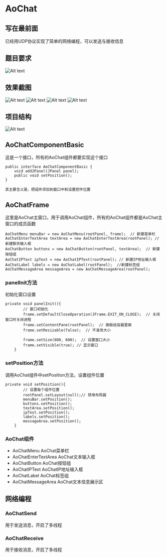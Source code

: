 # AoChat
## 写在最前面
已经用UDP协议实现了简单的网络编程，可以发送与接收信息
## 题目要求
![Alt text](picture/题目.png)

## 效果截图
![Alt text](picture/效果.png)
![Alt text](picture/框架2.png)
![Alt text](picture/关于.png)
![Alt text](picture/主题.png)
## 项目结构
![Alt text](picture/结构.png)
## AoChatComponentBasic
这是一个接口，所有的AoChat组件都要实现这个接口
```
public interface AoChatComponentBasic {
    void add2Panel(JPanel panel);
    public void setPosition();
}

其主要含义是，把组件添加到窗口中和设置控件位置
```
## AoChatFrame
这里是AoChat主窗口，用于调用AoChat组件，所有的AoChat组件都是AoChat主窗口的成员函数
```
AoChatMenu menuBar = new AoChatMenu(rootPanel, frame);  // 新建菜单栏
AoChatEnterTextArea textArea = new AoChatEnterTextArea(rootPanel); // 新建聊天输入框
AoChatButton buttons = new AoChatButton(rootPanel, textArea);  // 新建按钮组
AoChatIPText ipText = new AoChatIPText(rootPanel); // 新建IP地址输入框
AoChatLabel labels = new AoChatLabel(rootPanel);  //新建标签组
AoChatMessageArea messageArea = new AoChatMessageArea(rootPanel);
```
### panelInit方法
初始化窗口设置
```
private void panelInit(){
        // 窗口初始化
        frame.setDefaultCloseOperation(JFrame.EXIT_ON_CLOSE);  // 关闭窗口时关闭进程
        frame.setContentPane(rootPanel);  // 面板给容器里面
        frame.setResizable(false);  // 不准改大小

        frame.setSize(800, 600);  // 设置窗口大小
        frame.setVisible(true); // 显示窗口
    }
```
### setPosition方法
调用AoChat组件中setPosition方法，设置组件位置
```
private void setPosition(){
        // 设置每个组件位置
        rootPanel.setLayout(null);// 禁用布局器
        menuBar.setPosition();
        buttons.setPosition();
        textArea.setPosition();
        ipText.setPosition();
        labels.setPosition();
        messageArea.setPosition();
    }
```
### AoChat组件
* AoChatMenu 
  AoChat菜单栏
* AoChatEnterTextArea 
  AoChat文本输入框
* AoChatButton 
  AoChat按钮组
* AoChatIPText 
  AoChatIP地址输入框
* AoChatLabel 
  AoChat标签组
* AoChatMessageArea 
  AoChat文本信息展示区

## 网络编程
### AoChatSend
用于发送消息，开启了多线程
### AoChatReceive
用于接收消息，开启了多线程